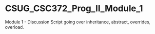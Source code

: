 # CSUG_CSC372_Prog_II_Module_1
 Module 1 - Discussion Script going over inheritance, abstract, overrides, overload.
